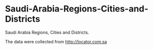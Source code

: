 # Saudi-Arabia-Regions-Cities-and-Districts
Saudi Arabia Regions, Cities and Districts.

The data were collected from http://locator.com.sa
